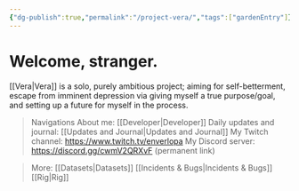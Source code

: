 ```yaml
---
{"dg-publish":true,"permalink":"/project-vera/","tags":["gardenEntry"]}
---
```


# Welcome, stranger.
[[Vera\|Vera]]  is a solo, purely ambitious project; aiming for self-betterment, escape from imminent depression via giving myself a true purpose/goal, and setting up a future for myself in the process.

>	Navigations
 >About me: [[Developer\|Developer]]
 >Daily updates and journal: [[Updates and Journal\|Updates and Journal]]
 >My Twitch channel: https://www.twitch.tv/enverlopa
 >My Discord server: https://discord.gg/cwmV2QRXvF (permanent link)

>	More:
 >[[Datasets\|Datasets]]
 >[[Incidents & Bugs\|Incidents & Bugs]]
 >[[Rig\|Rig]]